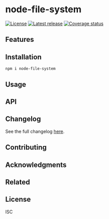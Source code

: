 # node-file-system

[![License](https://shields.io/github/license/cheap-glitch/node-file-system)](LICENSE)
[![Latest release](https://shields.io/github/v/release/cheap-glitch/node-file-system?sort=semver&label=latest%20release&color=green)](https://github.com/cheap-glitch/node-file-system/releases/latest)
[![Coverage status](https://shields.io/coveralls/github/cheap-glitch/node-file-system)](https://coveralls.io/github/cheap-glitch/node-file-system)

## Features

## Installation

```
npm i node-file-system
```

## Usage

## API

## Changelog

See the full changelog [here](https://github.com/cheap-glitch/node-file-system/releases).

## Contributing

## Acknowledgments

## Related

## License

ISC
